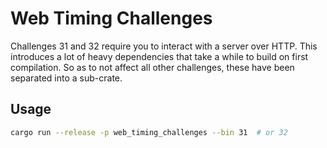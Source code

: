 # Web Timing Challenges
Challenges 31 and 32 require you to interact with a server over HTTP. This introduces a lot of heavy dependencies that take a while to build on first compilation. So as to not affect all other challenges, these have been separated into a sub-crate.

## Usage
```bash
cargo run --release -p web_timing_challenges --bin 31  # or 32
```
